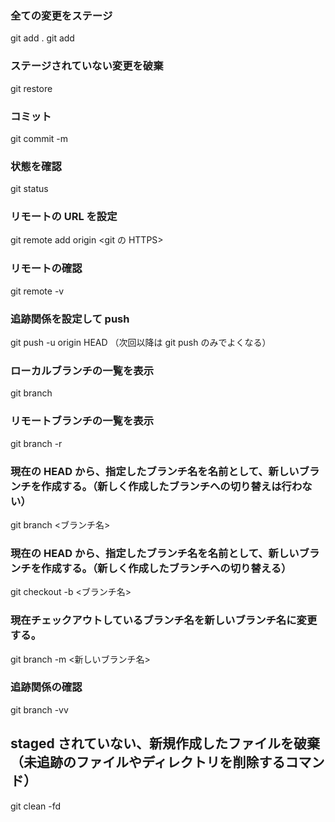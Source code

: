 ### 全ての変更をステージ

git add .
git add <file>

### ステージされていない変更を破棄

git restore <file>

### コミット

git commit -m <message>

### 状態を確認

git status

### リモートの URL を設定

git remote add origin <git の HTTPS>

### リモートの確認

git remote -v

### 追跡関係を設定して push

git push -u origin HEAD （次回以降は git push のみでよくなる）

### ローカルブランチの一覧を表示

git branch

### リモートブランチの一覧を表示

git branch -r

### 現在の HEAD から、指定したブランチ名を名前として、新しいブランチを作成する。（新しく作成したブランチへの切り替えは行わない）

git branch <ブランチ名>

### 現在の HEAD から、指定したブランチ名を名前として、新しいブランチを作成する。（新しく作成したブランチへの切り替える）

git checkout -b <ブランチ名>

### 現在チェックアウトしているブランチ名を新しいブランチ名に変更する。

git branch -m <新しいブランチ名>

### 追跡関係の確認

git branch -vv

## staged されていない、新規作成したファイルを破棄（未追跡のファイルやディレクトリを削除するコマンド）

git clean -fd
